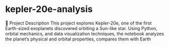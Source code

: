# kepler-20e-analysis
📖 Project Description  This project explores Kepler-20e, one of the first Earth-sized exoplanets discovered orbiting a Sun-like star. Using Python, orbital mechanics, and data visualization techniques, the notebook analyzes the planet’s physical and orbital properties, compares them with Earth
